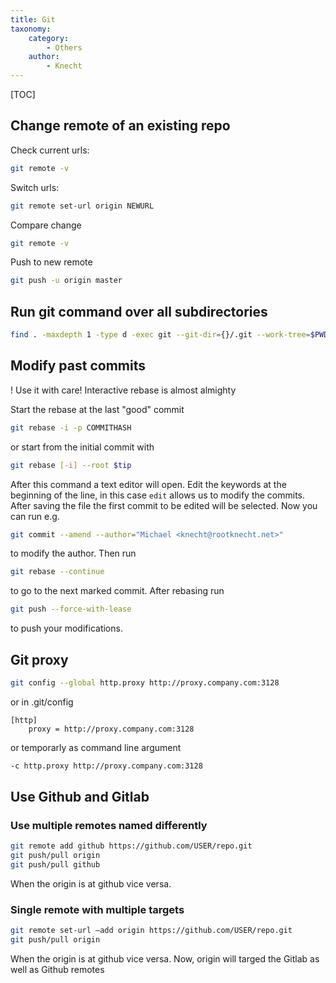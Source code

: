 ```yaml
---
title: Git
taxonomy:
    category:
        - Others
    author:
        - Knecht
---
```


[TOC]

## Change remote of an existing repo
Check current urls:
```bash
git remote -v
```
Switch urls:
```bash
git remote set-url origin NEWURL
```
Compare change
```bash
git remote -v
```
Push to new remote
```bash
git push -u origin master
```

## Run git command over all subdirectories

```bash
find . -maxdepth 1 -type d -exec git --git-dir={}/.git --work-tree=$PWD/{} pull \;
```

## Modify past commits
! Use it with care! Interactive rebase is almost almighty

Start the rebase at the last "good" commit

```bash
git rebase -i -p COMMITHASH
```
or start from the initial commit with

```bash
git rebase [-i] --root $tip
```

After this command a text editor will open. Edit the keywords at the beginning of the line, in this case `edit` allows us to modify the commits. After saving the file the first commit to be edited will be selected. Now you can run e.g. 
```bash
git commit --amend --author="Michael <knecht@rootknecht.net>"
```
to modify the author. Then run 
```bash
git rebase --continue
```
to go to the next marked commit. After rebasing run 
```bash
git push --force-with-lease
```
to push your modifications.

## Git proxy
```bash
git config --global http.proxy http://proxy.company.com:3128
```
or in .git/config
```
[http]
	proxy = http://proxy.company.com:3128
```
or temporarly as command line argument
```bash
-c http.proxy http://proxy.company.com:3128
````

## Use Github and Gitlab
### Use multiple remotes named differently
```bash
git remote add github https://github.com/USER/repo.git
git push/pull origin
git push/pull github
```
When the origin is at github vice versa.

### Single remote with multiple targets
```bash
git remote set-url –add origin https://github.com/USER/repo.git
git push/pull origin
```
When the origin is at github vice versa. Now, origin will targed the Gitlab as well as Github remotes
